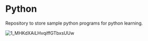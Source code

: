 # Python
Repository to store sample python programs for python learning.

![1_MHKdXAiLHvqiffGTbxsUUw](https://user-images.githubusercontent.com/68494604/92634620-34333500-f2f2-11ea-8d18-1001d0e51495.jpeg)
